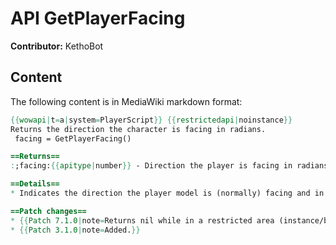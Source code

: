 # API GetPlayerFacing

**Contributor:** KethoBot

## Content

The following content is in MediaWiki markdown format:

```mediawiki
{{wowapi|t=a|system=PlayerScript}} {{restrictedapi|noinstance}}
Returns the direction the character is facing in radians.
 facing = GetPlayerFacing()

==Returns==
:;facing:{{apitype|number}} - Direction the player is facing in radians, in the [0, 2π] range, where 0 is North and values increase counterclockwise.

==Details==
* Indicates the direction the player model is (normally) facing and in which the player will move if he begins walking forward; ''not'' the camera orientation.

==Patch changes==
* {{Patch 7.1.0|note=Returns nil while in a restricted area (instance/battleground/arena).}}
* {{Patch 3.1.0|note=Added.}}
```